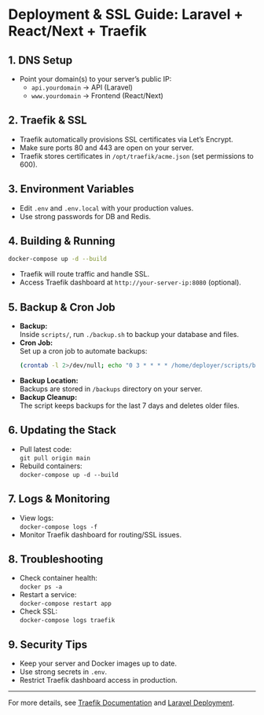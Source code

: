 # Deployment & SSL Guide: Laravel + React/Next + Traefik

## 1. DNS Setup

- Point your domain(s) to your server’s public IP:
  - `api.yourdomain` → API (Laravel)
  - `www.yourdomain` → Frontend (React/Next)

## 2. Traefik & SSL

- Traefik automatically provisions SSL certificates via Let’s Encrypt.
- Make sure ports 80 and 443 are open on your server.
- Traefik stores certificates in `/opt/traefik/acme.json` (set permissions to 600).

## 3. Environment Variables

- Edit `.env` and `.env.local` with your production values.
- Use strong passwords for DB and Redis.

## 4. Building & Running

```bash
docker-compose up -d --build
```

- Traefik will route traffic and handle SSL.
- Access Traefik dashboard at `http://your-server-ip:8080` (optional).

## 5. Backup & Cron Job

- **Backup:**  
  Inside `scripts/`, run `./backup.sh` to backup your database and files.
- **Cron Job:**  
  Set up a cron job to automate backups:
  ```bash
  (crontab -l 2>/dev/null; echo "0 3 * * * * /home/deployer/scripts/backup.sh") | crontab -
  ```
- **Backup Location:**  
  Backups are stored in `/backups` directory on your server.
- **Backup Cleanup:**  
  The script keeps backups for the last 7 days and deletes older files.


## 6. Updating the Stack

- Pull latest code:  
  `git pull origin main`
- Rebuild containers:  
  `docker-compose up -d --build`

## 7. Logs & Monitoring

- View logs:  
  `docker-compose logs -f`
- Monitor Traefik dashboard for routing/SSL issues.

## 8. Troubleshooting

- Check container health:  
  `docker ps -a`
- Restart a service:  
  `docker-compose restart app`
- Check SSL:  
  `docker-compose logs traefik`

## 9. Security Tips

- Keep your server and Docker images up to date.
- Use strong secrets in `.env`.
- Restrict Traefik dashboard access in production.

---

For more details, see [Traefik Documentation](https://doc.traefik.io/traefik/) and [Laravel Deployment](https://laravel.com/docs/deployment).